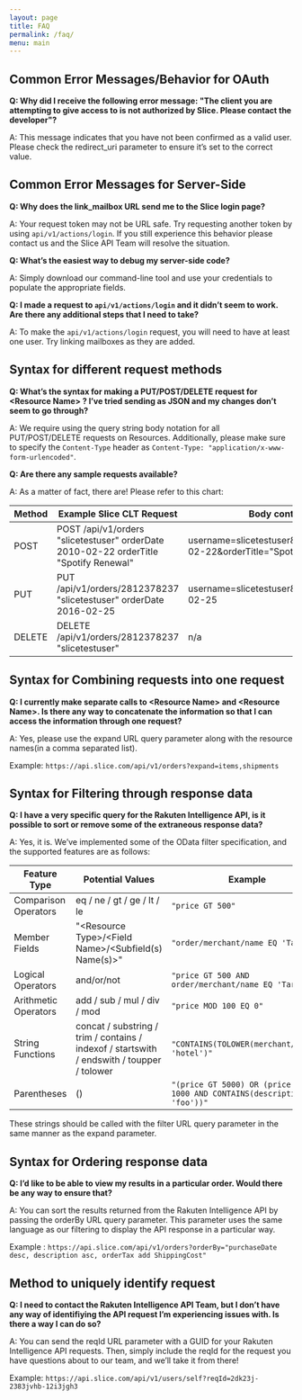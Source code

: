 ```yaml
---
layout: page
title: FAQ
permalink: /faq/
menu: main
---
```


## Common Error Messages/Behavior for OAuth

**Q: Why did I receive the following error message: "The client you are attempting to give access to is not authorized by Slice. Please contact the developer"?**

A: This message indicates that you have not been confirmed as a valid user. Please check the redirect_uri parameter to ensure it’s set to the correct value.

## Common Error Messages for Server-Side

**Q: Why does the link_mailbox URL send me to the Slice login page?**

A: Your request token may not be URL safe. Try requesting another token by using `api/v1/actions/login`. If you still experience this behavior please contact us and the Slice API Team will resolve the situation.

**Q: What’s the easiest way to debug my server-side code?**

A: Simply download our command-line tool and use your credentials to populate the appropriate fields.

**Q: I made a request to `api/v1/actions/login` and it didn’t seem to work. Are there any additional steps that I need to take?**

A: To make the `api/v1/actions/login` request, you will need to have at least one user. Try linking mailboxes as they are added.

## Syntax for different request methods

**Q: What’s the syntax for making a PUT/POST/DELETE request for \<Resource Name\> ? I’ve tried sending as JSON and my changes don’t seem to go through?**

A: We require using the query string body notation for all PUT/POST/DELETE requests on Resources. Additionally, please make sure to specify the `Content-Type` header as `Content-Type: "application/x-www-form-urlencoded"`.

**Q: Are there any sample requests available?**

A: As a matter of fact, there are! Please refer to this chart:

|Method|Example Slice CLT Request|Body contents|
|------|-------------------------|-------------|
|POST|POST /api/v1/orders "slicetestuser" orderDate 2010-02-22 orderTitle "Spotify Renewal"|	username=slicetestuser&orderDate=2010-02-22&orderTitle="SpotifyRenewal"|
|PUT|PUT /api/v1/orders/2812378237 "slicetestuser" orderDate 2016-02-25	|username=slicetestuser&orderDate=2016-02-25|
|DELETE|DELETE /api/v1/orders/2812378237 "slicetestuser"	|n/a|

## Syntax for Combining requests into one request

**Q: I currently make separate calls to \<Resource Name\> and \<Resource Name\>. Is there any way to concatenate the information so that I can access the information through one request?**

A: Yes, please use the expand URL query parameter along with the resource names(in a comma separated list).

Example: `https://api.slice.com/api/v1/orders?expand=items,shipments`

## Syntax for Filtering through response data

**Q: I have a very specific query for the Rakuten Intelligence API, is it possible to sort or remove some of the extraneous response data?**

A: Yes, it is. We’ve implemented some of the OData filter specification, and the supported features are as follows:

|Feature Type|Potential Values|Example|
|------------|----------------|-------|
|Comparison Operators|eq / ne / gt / ge / lt / le|`"price GT 500"`|
|Member Fields|"\<Resource Type\>/\<Field Name\>/\<Subfield(s) Name(s)\>"	|`"order/merchant/name EQ 'Target'"`|
|Logical Operators|and/or/not|`"price GT 500 AND order/merchant/name EQ 'Target'"`|
|Arithmetic Operators|add / sub / mul / div / mod|`"price MOD 100 EQ 0"`|
|String Functions|concat / substring / trim / contains / indexof / startswith / endswith / toupper / tolower|`"CONTAINS(TOLOWER(merchant/name), 'hotel')"`|
|Parentheses|()|`"(price GT 5000) OR (price GT 1000 AND CONTAINS(description, 'foo'))"`|

These strings should be called with the filter URL query parameter in the same manner as the expand parameter.

## Syntax for Ordering response data

**Q: I’d like to be able to view my results in a particular order. Would there be any way to ensure that?**

A: You can sort the results returned from the Rakuten Intelligence API by passing the orderBy URL query parameter. This parameter uses the same language as our filtering to display the API response in a particular way.

Example : `https://api.slice.com/api/v1/orders?orderBy="purchaseDate desc, description asc, orderTax add ShippingCost"`

## Method to uniquely identify request

**Q: I need to contact the Rakuten Intelligence API Team, but I don’t have any way of identifiying the API request I’m experiencing issues with. Is there a way I can do so?**

A: You can send the reqId URL parameter with a GUID for your Rakuten Intelligence API requests. Then, simply include the reqId for the request you have questions about to our team, and we’ll take it from there!

Example: `https://api.slice.com/api/v1/users/self?reqId=2dk23j-2383jvhb-12i3jgh3`
